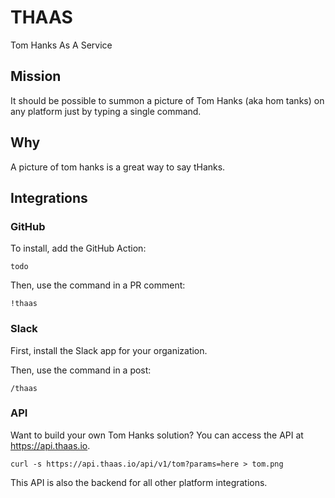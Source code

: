 # THAAS
Tom Hanks As A Service


## Mission
It should be possible to summon a picture of Tom Hanks (aka hom tanks) on any platform just by typing a single command.


## Why
A picture of tom hanks is a great way to say tHanks.


## Integrations

### GitHub

To install, add the GitHub Action:
```
todo
```

Then, use the command in a PR comment:
```
!thaas
```


### Slack

First, install the Slack app for your organization.

Then, use the command in a post:
```
/thaas
```


### API

Want to build your own Tom Hanks solution? You can access the API at https://api.thaas.io.

```
curl -s https://api.thaas.io/api/v1/tom?params=here > tom.png
```

This API is also the backend for all other platform integrations.
